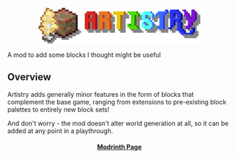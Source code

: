 

<p align="center"><img src="./src/main/resources/logo_x8.png" alt="Logo" width="364"></p>

<p>A mod to add some blocks I thought might be useful</p>

<h2>Overview</h2>

Artistry adds generally minor features in the form of blocks that complement the base game,
ranging from extensions to pre-existing block palettes to entirely new block sets!

And don't worry - the mod doesn't alter world generation at all, so it can be added at any point in a playthrough.

<h4 align="center"><a href="https://modrinth.com/mod/artistry-feliscape">Modrinth Page</a></h4>